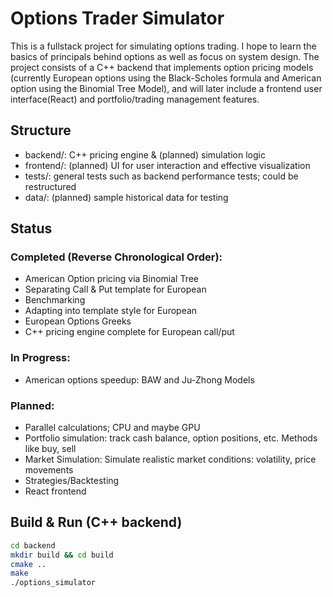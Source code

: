 # Options Trader Simulator

This is a fullstack project for simulating options trading. I hope to learn the basics of 
principals behind options as well as focus on system design.
The project consists of a C++ backend that implements option pricing models (currently European 
options using the Black-Scholes formula and American option using the Binomial Tree Model), 
and will later include a frontend user interface(React) and portfolio/trading management features.

## Structure

- backend/: C++ pricing engine & (planned) simulation logic 
- frontend/: (planned) UI for user interaction and effective visualization
- tests/: general tests such as backend performance tests; could be restructured
- data/: (planned) sample historical data for testing

## Status

### Completed (Reverse Chronological Order):
- American Option pricing via Binomial Tree
- Separating Call & Put template for European
- Benchmarking
- Adapting into template style for European
- European Options Greeks
- C++ pricing engine complete for European call/put

### In Progress:
- American options speedup: BAW and Ju-Zhong Models

### Planned:
- Parallel calculations; CPU and maybe GPU
- Portfolio simulation: track cash balance, option positions, etc. Methods like buy, sell 
- Market Simulation: Simulate realistic market conditions: volatility, price movements
- Strategies/Backtesting
- React frontend


## Build & Run (C++ backend)

```bash
cd backend
mkdir build && cd build
cmake ..
make
./options_simulator
```
